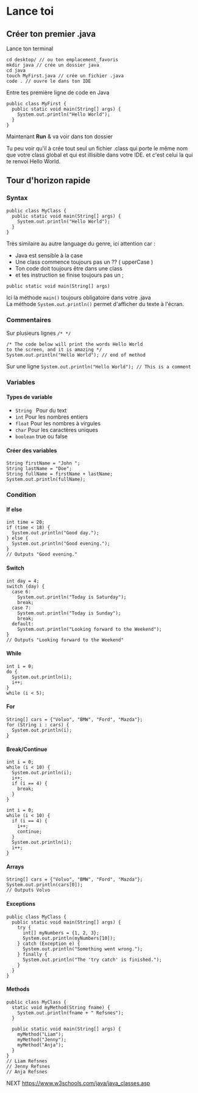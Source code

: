 # Lance toi
## Créer ton premier .java
Lance ton terminal
```
cd desktop/ // ou ton emplacement_favoris
mkdir java // crée un dossier java
cd java 
touch MyFirst.java // crée un fichier .java
code . // ouvre le dans ton IDE
```
Entre tes première ligne de code en Java
```
public class MyFirst {
  public static void main(String[] args) {
    System.out.println("Hello World");
  }
}
```
Maintenant **Run** & va voir dans ton dossier 

Tu peu voir qu'il à crée tout seul un fichier .class qui porte le même nom que votre class global et qui est illisible dans votre IDE. et c'est celui la qui te renvoi Hello World.

## Tour d'horizon rapide

### Syntax
```
public class MyClass {
  public static void main(String[] args) {
    System.out.println("Hello World");
  }
}
```
Très similaire au autre language du genre, ici attention car :
- Java est sensible à la case
- Une class commence toujours pas un ?? ( upperCase )
- Ton code doit toujours être dans une class
- et tes instruction se finise toujours pas un ;

``` 
public static void main(String[] args)
```
Ici la méthode ```main()``` toujours obligatoire dans votre .java  
La méthode ```System.out.println()``` permet d'afficher du texte à l'écran.

### Commentaires
Sur plusieurs lignes ```/* */```
```
/* The code below will print the words Hello World
to the screen, and it is amazing */
System.out.println("Hello World"); // end of method
```
Sur une ligne ```System.out.println("Hello World"); // This is a comment```

### Variables
#### Types de variable
- ```String ``` Pour du text
- ``ìnt`` Pour les nombres entiers
- ```float``` Pour les nombres à virgules
- ```char``` Pour les caractères uniques
- ```boolean``` true ou false

#### Créer des variables
```
String firstName = "John ";
String lastName = "Doe";
String fullName = firstName + lastName;
System.out.println(fullName);
```
### Condition
#### If else 
```
int time = 20;
if (time < 18) {
  System.out.println("Good day.");
} else {
  System.out.println("Good evening.");
}
// Outputs "Good evening."
```
#### Switch
```
int day = 4;
switch (day) {
  case 6:
    System.out.println("Today is Saturday");
    break;
  case 7:
    System.out.println("Today is Sunday");
    break;
  default:
    System.out.println("Looking forward to the Weekend");
}
// Outputs "Looking forward to the Weekend"
```
#### While
```
int i = 0;
do {
  System.out.println(i);
  i++;
}
while (i < 5);
```
#### For
```
String[] cars = {"Volvo", "BMW", "Ford", "Mazda"};
for (String i : cars) {
  System.out.println(i);
}
```
#### Break/Continue
```
int i = 0;
while (i < 10) {
  System.out.println(i);
  i++;
  if (i == 4) {
    break;
  }
} 
```
```
int i = 0;
while (i < 10) {
  if (i == 4) {
    i++;
    continue;
  }
  System.out.println(i);
  i++;
} 
```
#### Arrays
```
String[] cars = {"Volvo", "BMW", "Ford", "Mazda"};
System.out.println(cars[0]);
// Outputs Volvo
```
#### Exceptions
```
public class MyClass {
  public static void main(String[] args) {
    try {
      int[] myNumbers = {1, 2, 3};
      System.out.println(myNumbers[10]);
    } catch (Exception e) {
      System.out.println("Something went wrong.");
    } finally {
      System.out.println("The 'try catch' is finished.");
    }
  }
}
```
#### Methods
```
public class MyClass {
  static void myMethod(String fname) {
    System.out.println(fname + " Refsnes");
  }

  public static void main(String[] args) {
    myMethod("Liam");
    myMethod("Jenny");
    myMethod("Anja");
  }
}
// Liam Refsnes
// Jenny Refsnes
// Anja Refsnes
```

NEXT https://www.w3schools.com/java/java_classes.asp